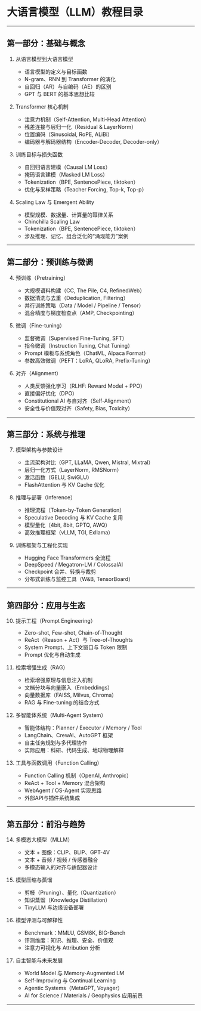 # 大语言模型（LLM）教程目录

---

## 第一部分：基础与概念

1. 从语言模型到大语言模型
   - 语言模型的定义与目标函数
   - N-gram、RNN 到 Transformer 的演化
   - 自回归（AR）与自编码（AE）的区别
   - GPT 与 BERT 的基本思想比较

2. Transformer 核心机制
   - 注意力机制（Self-Attention, Multi-Head Attention）
   - 残差连接与层归一化（Residual & LayerNorm）
   - 位置编码（Sinusoidal, RoPE, ALiBi）
   - 编码器与解码器结构（Encoder-Decoder, Decoder-only）

3. 训练目标与损失函数
   - 自回归语言建模（Causal LM Loss）
   - 掩码语言建模（Masked LM Loss）
   - Tokenization（BPE, SentencePiece, tiktoken）
   - 优化与采样策略（Teacher Forcing, Top-k, Top-p）

4. Scaling Law 与 Emergent Ability
   - 模型规模、数据量、计算量的幂律关系
   - Chinchilla Scaling Law
   - Tokenization（BPE, SentencePiece, tiktoken）
   - 涉及推理、记忆、组合泛化的“涌现能力”案例
---

## 第二部分：预训练与微调

4. 预训练（Pretraining）
   - 大规模语料构建（CC, The Pile, C4, RefinedWeb）
   - 数据清洗与去重（Deduplication, Filtering）
   - 并行训练策略（Data / Model / Pipeline / Tensor）
   - 混合精度与梯度检查点（AMP, Checkpointing）

5. 微调（Fine-tuning）
   - 监督微调（Supervised Fine-Tuning, SFT）
   - 指令微调（Instruction Tuning, Chat Tuning）
   - Prompt 模板与系统角色（ChatML, Alpaca Format）
   - 参数高效微调（PEFT：LoRA, QLoRA, Prefix-Tuning）

6. 对齐（Alignment）
   - 人类反馈强化学习（RLHF: Reward Model + PPO）
   - 直接偏好优化（DPO）
   - Constitutional AI 与自对齐（Self-Alignment）
   - 安全性与价值观对齐（Safety, Bias, Toxicity）

---

## 第三部分：系统与推理

7. 模型架构与参数设计
   - 主流架构对比（GPT, LLaMA, Qwen, Mistral, Mixtral）
   - 层归一化方式（LayerNorm, RMSNorm）
   - 激活函数（GELU, SwiGLU）
   - FlashAttention 与 KV Cache 优化

8. 推理与部署（Inference）
   - 推理流程（Token-by-Token Generation）
   - Speculative Decoding 与 KV Cache 复用
   - 模型量化（4bit, 8bit, GPTQ, AWQ）
   - 高效推理框架（vLLM, TGI, Exllama）

9. 训练框架与工程化实现
   - Hugging Face Transformers 全流程
   - DeepSpeed / Megatron-LM / ColossalAI
   - Checkpoint 合并、转换与裁剪
   - 分布式训练与监控工具（W&B, TensorBoard）

---

## 第四部分：应用与生态

10. 提示工程（Prompt Engineering）
    - Zero-shot, Few-shot, Chain-of-Thought
    - ReAct（Reason + Act）与 Tree-of-Thoughts
    - System Prompt、上下文窗口与 Token 限制
    - Prompt 优化与自动生成

11. 检索增强生成（RAG）
    - 检索增强原理与信息注入机制
    - 文档分块与向量嵌入（Embeddings）
    - 向量数据库（FAISS, Milvus, Chroma）
    - RAG 与 Fine-tuning 的结合方式

12. 多智能体系统（Multi-Agent System）
    - 智能体结构：Planner / Executor / Memory / Tool
    - LangChain、CrewAI、AutoGPT 框架
    - 自主任务规划与多代理协作
    - 实际应用：科研、代码生成、地球物理解释

13. 工具与函数调用（Function Calling）
    - Function Calling 机制（OpenAI, Anthropic）
    - ReAct + Tool + Memory 混合架构
    - WebAgent / OS-Agent 实现思路
    - 外部API与插件系统集成

---

## 第五部分：前沿与趋势

14. 多模态大模型（MLLM）
    - 文本 + 图像：CLIP、BLIP、GPT-4V
    - 文本 + 音频 / 视频 / 传感器融合
    - 多模态输入的对齐与适配器设计

15. 模型压缩与蒸馏
    - 剪枝（Pruning）、量化（Quantization）
    - 知识蒸馏（Knowledge Distillation）
    - TinyLLM 与边缘设备部署

16. 模型评测与可解释性
    - Benchmark：MMLU, GSM8K, BIG-Bench
    - 评测维度：知识、推理、安全、价值观
    - 注意力可视化与 Attribution 分析

17. 自主智能与未来发展
    - World Model 与 Memory-Augmented LM
    - Self-Improving 与 Continual Learning
    - Agentic Systems（MetaGPT, Voyager）
    - AI for Science / Materials / Geophysics 应用前景

---
